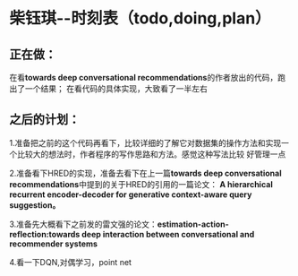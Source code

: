 # 柴钰琪--时刻表（todo,doing,plan）
## 正在做：
在看**towards deep conversational recommendations**的作者放出的代码，跑出了一个结果；
在看代码的具体实现，大致看了一半左右  
## 之后的计划：
1.准备把之前的这个代码再看下，比较详细的了解它对数据集的操作方法和实现一个比较大的想法时，作者程序的写作思路和方法。感觉这种写法比较
好管理一点  

2.准备看下HRED的实现，准备去看下在上一篇**towards deep conversational recommendations**中提到的关于HRED的引用的一篇论文：
**A hierarchical recurrent encoder-decoder for generative context-aware query suggestion。**  

3.准备先大概看下之前发的雷文强的论文：**estimation-action-reflection:towards deep interaction between conversational and recommender systems**  

4.看一下DQN,对偶学习，point net  

